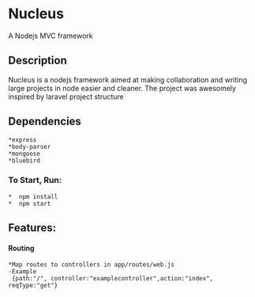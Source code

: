 # Nucleus
A Nodejs MVC framework


## Description
Nucleus is a nodejs framework aimed at making collaboration and writing large projects in node easier and cleaner.
The project was awesomely inspired by laravel project structure


## Dependencies
    *express
    *body-parser
    *mongoose
    *bluebird


### To Start, Run:
    *  npm install
    *  npm start 


## Features:

#### Routing
    *Map routes to controllers in app/routes/web.js
    -Example
     {path:"/", controller:"examplecontroller",action:"index", reqType:"get"}




